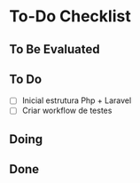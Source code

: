 # To-Do Checklist

## To Be Evaluated

<!-- - [ ] Lorem -->

## To Do

-   [ ] Inicial estrutura Php + Laravel
-   [ ] Criar workflow de testes

## Doing

<!-- - [ ] Lorem -->

## Done

<!-- - [ ] Lorem -->

